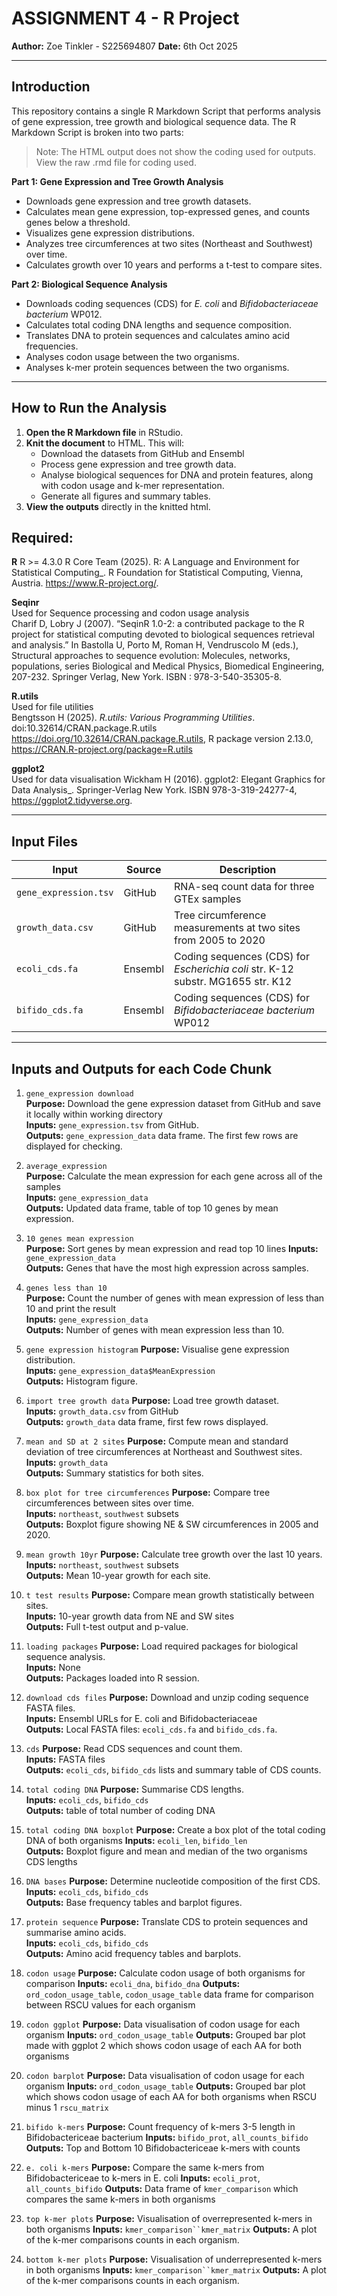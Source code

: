 # ASSIGNMENT 4 - R Project

**Author:** Zoe Tinkler - S225694807
**Date:** 6th Oct 2025

---

## Introduction

This repository contains a single R Markdown Script that performs analysis of gene expression, tree growth and biological sequence data.
The R Markdown Script is broken into two parts:

> Note: The HTML output does not show the coding used for outputs. View the raw .rmd file for coding used.

**Part 1: Gene Expression and Tree Growth Analysis**  
   - Downloads gene expression and tree growth datasets.  
   - Calculates mean gene expression, top-expressed genes, and counts genes below a threshold.  
   - Visualizes gene expression distributions.  
   - Analyzes tree circumferences at two sites (Northeast and Southwest) over time.  
   - Calculates growth over 10 years and performs a t-test to compare sites.  

**Part 2: Biological Sequence Analysis**  
   - Downloads coding sequences (CDS) for *E. coli* and *Bifidobacteriaceae bacterium* WP012.  
   - Calculates total coding DNA lengths and sequence composition.  
   - Translates DNA to protein sequences and calculates amino acid frequencies.  
   - Analyses codon usage between the two organisms.  
   - Analyses k-mer protein sequences between the two organisms.

---

## How to Run the Analysis

1. **Open the R Markdown file** in RStudio.
2. **Knit the document** to HTML. This will:  
   - Download the datasets from GitHub and Ensembl  
   - Process gene expression and tree growth data.  
   - Analyse biological sequences for DNA and protein features, along with codon usage and k-mer representation.  
   - Generate all figures and summary tables.
3. **View the outputs** directly in the knitted html.

## Required:

  **R** 
    R >= 4.3.0
    R Core Team (2025). R: A Language and Environment for Statistical Computing_. R Foundation for Statistical Computing, Vienna, Austria. <https://www.R-project.org/>.

  **Seqinr**  
    Used for Sequence processing and codon usage analysis  
    Charif D, Lobry J (2007). “SeqinR 1.0-2: a contributed package to the R project for statistical computing devoted to biological sequences retrieval and analysis.” In Bastolla U, Porto M, Roman H, Vendruscolo M (eds.), Structural approaches to sequence evolution: Molecules, networks, populations, series Biological and Medical Physics, Biomedical Engineering, 207-232. Springer Verlag, New York. ISBN : 978-3-540-35305-8.

  **R.utils**   
    Used for file utilities   
    Bengtsson H (2025). _R.utils: Various Programming Utilities_. doi:10.32614/CRAN.package.R.utils <https://doi.org/10.32614/CRAN.package.R.utils>, R package version 2.13.0, <https://CRAN.R-project.org/package=R.utils>

  **ggplot2**   
    Used for data visualisation
    Wickham H (2016). ggplot2: Elegant Graphics for Data Analysis_. Springer-Verlag New York. ISBN 978-3-319-24277-4, <https://ggplot2.tidyverse.org>.

---

## Input Files

| Input | Source | Description |
|-------|--------|------------|
| `gene_expression.tsv` | GitHub | RNA-seq count data for three GTEx samples |
| `growth_data.csv` | GitHub | Tree circumference measurements at two sites from 2005 to 2020 |
| `ecoli_cds.fa` | Ensembl | Coding sequences (CDS) for *Escherichia coli* str. K-12 substr. MG1655 str. K12 |
| `bifido_cds.fa` | Ensembl | Coding sequences (CDS) for *Bifidobacteriaceae bacterium* WP012 |

---

## Inputs and Outputs for each Code Chunk

1. `gene_expression download`  
**Purpose:** Download the gene expression dataset from GitHub and save it locally within working directory  
**Inputs:** `gene_expression.tsv` from GitHub.  
**Outputs:** `gene_expression_data` data frame. The first few rows are displayed for checking.  

2. `average_expression`  
**Purpose:** Calculate the mean expression for each gene across all of the samples  
**Inputs:** `gene_expression_data`  
**Outputs:** Updated data frame, table of top 10 genes by mean expression.  

3. `10 genes mean expression`  
**Purpose:** Sort genes by mean expression and read top 10 lines 
**Inputs:** `gene_expression_data`  
**Outputs:** Genes that have the most high expression across samples. 

4. `genes less than 10`  
**Purpose:** Count the number of genes with mean expression of less than 10 and print the result  
**Inputs:** `gene_expression_data`  
**Outputs:** Number of genes with mean expression less than 10.  

5. `gene expression histogram`
**Purpose:** Visualise gene expression distribution.  
**Inputs:** `gene_expression_data$MeanExpression`  
**Outputs:** Histogram figure.  

6. `import tree growth data`
**Purpose:** Load tree growth dataset.  
**Inputs:** `growth_data.csv` from GitHub  
**Outputs:** `growth_data` data frame, first few rows displayed.  

7. `mean and SD at 2 sites`
**Purpose:** Compute mean and standard deviation of tree circumferences at Northeast and Southwest sites.  
**Inputs:** `growth_data`  
**Outputs:** Summary statistics for both sites.  

8. `box plot for tree circumferences`
**Purpose:** Compare tree circumferences between sites over time.  
**Inputs:** `northeast`, `southwest` subsets  
**Outputs:** Boxplot figure showing NE & SW circumferences in 2005 and 2020.  

9. `mean growth 10yr`
**Purpose:** Calculate tree growth over the last 10 years.  
**Inputs:** `northeast`, `southwest` subsets  
**Outputs:** Mean 10-year growth for each site.  

10. `t test results`
**Purpose:** Compare mean growth statistically between sites.  
**Inputs:** 10-year growth data from NE and SW sites  
**Outputs:** Full t-test output and p-value.  

11. `loading packages`
**Purpose:** Load required packages for biological sequence analysis.  
**Inputs:** None  
**Outputs:** Packages loaded into R session.  

12. `download cds files`
**Purpose:** Download and unzip coding sequence FASTA files.  
**Inputs:** Ensembl URLs for E. coli and Bifidobacteriaceae  
**Outputs:** Local FASTA files: `ecoli_cds.fa` and `bifido_cds.fa`.  

13. `cds`
**Purpose:** Read CDS sequences and count them.  
**Inputs:** FASTA files  
**Outputs:** `ecoli_cds`, `bifido_cds` lists and summary table of CDS counts.  

14. `total coding DNA`
**Purpose:** Summarise CDS lengths.  
**Inputs:** `ecoli_cds`, `bifido_cds`  
**Outputs:** table of total number of coding DNA 

15. `total coding DNA boxplot`
**Purpose:** Create a box plot of the total coding DNA of both organisms 
**Inputs:** `ecoli_len`, `bifido_len`  
**Outputs:** Boxplot figure and mean and median of the two organisms CDS lengths

16. `DNA bases`
**Purpose:** Determine nucleotide composition of the first CDS.  
**Inputs:** `ecoli_cds`, `bifido_cds`  
**Outputs:** Base frequency tables and barplot figures.  

17. `protein sequence`
**Purpose:** Translate CDS to protein sequences and summarise amino acids.  
**Inputs:** `ecoli_cds`, `bifido_cds`  
**Outputs:** Amino acid frequency tables and barplots.  

18. `codon usage`
**Purpose:** Calculate codon usage of both organisms for comparison
**Inputs:** `ecoli_dna`, `bifido_dna`
**Outputs:** `ord_codon_usage_table`, `codon_usage_table` data frame for comparison between RSCU values for each organism

19. `codon ggplot`
**Purpose:** Data visualisation of codon usage for each organism
**Inputs:** `ord_codon_usage_table`
**Outputs:** Grouped bar plot made with ggplot 2 which shows codon usage of each AA for both organisms

20. `codon barplot`
**Purpose:** Data visualisation of codon usage for each organism
**Inputs:** `ord_codon_usage_table`
**Outputs:** Grouped bar plot  which shows codon usage of each AA for both organisms when RSCU minus 1
`rscu_matrix`

21. `bifido k-mers`
**Purpose:** Count frequency of k-mers 3-5 length in Bifidobactericeae bacterium
**Inputs:** `bifido_prot`, `all_counts_bifido`
**Outputs:** Top and Bottom 10 Bifidobactericeae k-mers with counts

22. `e. coli k-mers`
**Purpose:** Compare the same k-mers from Bifidobactericeae to k-mers in E. coli
**Inputs:** `ecoli_prot`, `all_counts_bifido`
**Outputs:** Data frame of `kmer_comparison` which compares the same k-mers in both organisms

23. `top k-mer plots`
**Purpose:** Visualisation of overrepresented k-mers in both organisms
**Inputs:** `kmer_comparison``kmer_matrix`
**Outputs:** A plot of the k-mer comparisons counts in each organism.

24. `bottom k-mer plots`
**Purpose:** Visualisation of underrepresented k-mers in both organisms
**Inputs:** `kmer_comparison``kmer_matrix`
**Outputs:** A plot of the k-mer comparisons counts in each organism.
